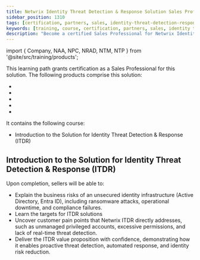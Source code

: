 ```yaml
---
title: Netwrix Identity Threat Detection & Response Solution Sales Professional
sidebar_position: 1310
tags: [certification, partners, sales, identity-threat-detection-response]
keywords: [training, course, certification, partners, sales, identity threat detection response]
description: "Become a certified Sales Professional for Netwrix Identity Threat Detection & Response"
---
```


import { Company, NAA, NPC, NRAD, NTM, NTP } from '@site/src/training/products';


This learning path grants <Company /> certification as a Sales Professional for this solution. The following products comprise this solution:

* <NAA />
* <NPC />
* <NRAD />
* <NTM />
* <NTP />

It contains the following course:

* Introduction to the <Company /> Solution for Identity Threat Detection & Response (ITDR)

## Introduction to the <Company /> Solution for Identity Threat Detection & Response (ITDR)

Upon completion, sellers will be able to:
* Explain the business risks of an unsecured identity infrastructure (Active Directory, Entra ID), including ransomware attacks, operational downtime, and compliance failures.
* Learn the targets for ITDR solutions
* Uncover customer pain points that Netwrix ITDR directly addresses, such as unmanaged privileged accounts, excessive permissions, and lack of real-time threat detection.
* Deliver the <Company /> ITDR value proposition with confidence, demonstrating how it enables proactive threat detection, automated response, and identity risk reduction.
